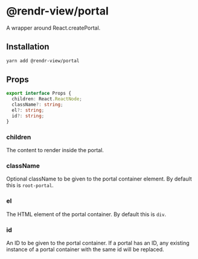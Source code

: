 # @rendr-view/portal

A wrapper around React.createPortal.

## Installation

```sh
yarn add @rendr-view/portal
```

## Props

```ts
export interface Props {
  children: React.ReactNode;
  className?: string;
  el?: string;
  id?: string;
}
```

### children

The content to render inside the portal.

### className

Optional className to be given to the portal container element. By default this is `root-portal`.

### el

The HTML element of the portal container. By default this is `div`.

### id

An ID to be given to the portal container. If a portal has an ID, any existing instance of a portal container with the same id will be replaced.
